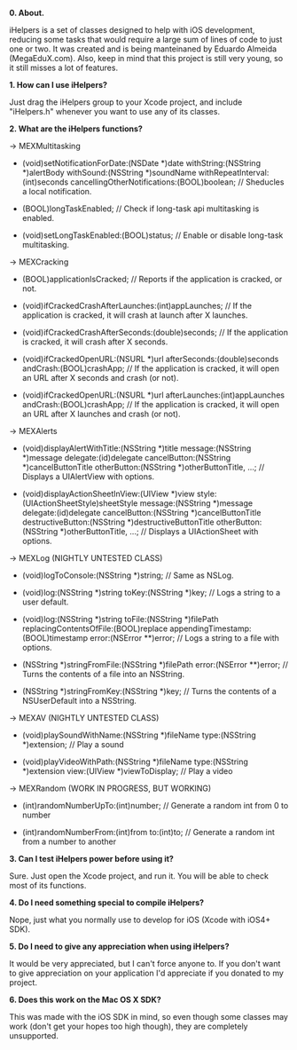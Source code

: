 **0. About.**

iHelpers is a set of classes designed to help with iOS development, reducing some tasks that would require a large sum of lines of code to just one or two. It was created and is being manteinaned by Eduardo Almeida (MegaEduX.com). Also, keep in mind that this project is still very young, so it still misses a lot of features.

**1. How can I use iHelpers?**

Just drag the iHelpers group to your Xcode project, and include "iHelpers.h" whenever you want to use any of its classes.

**2. What are the iHelpers functions?**


-> MEXMultitasking

- (void)setNotificationForDate:(NSDate *)date withString:(NSString *)alertBody withSound:(NSString *)soundName withRepeatInterval:(int)seconds 
cancellingOtherNotifications:(BOOL)boolean; // Sheducles a local notification.

- (BOOL)longTaskEnabled; // Check if long-task api multitasking is enabled.

- (void)setLongTaskEnabled:(BOOL)status; // Enable or disable long-task multitasking.


-> MEXCracking

+ (BOOL)applicationIsCracked; // Reports if the application is cracked, or not.

- (void)ifCrackedCrashAfterLaunches:(int)appLaunches; // If the application is cracked, it will crash at launch after X launches.

- (void)ifCrackedCrashAfterSeconds:(double)seconds; // If the application is cracked, it will crash after X seconds.

- (void)ifCrackedOpenURL:(NSURL *)url afterSeconds:(double)seconds andCrash:(BOOL)crashApp; // If the application is cracked, it will open an URL after X seconds and crash (or not).

- (void)ifCrackedOpenURL:(NSURL *)url afterLaunches:(int)appLaunches andCrash:(BOOL)crashApp; // If the application is cracked, it will open an URL after X launches and crash (or not).


-> MEXAlerts

- (void)displayAlertWithTitle:(NSString *)title message:(NSString *)message delegate:(id)delegate cancelButton:(NSString *)cancelButtonTitle otherButton:(NSString *)otherButtonTitle, ...; // Displays a UIAlertView with options.

- (void)displayActionSheetInView:(UIView *)view style:(UIActionSheetStyle)sheetStyle message:(NSString *)message delegate:(id)delegate cancelButton:(NSString *)cancelButtonTitle destructiveButton:(NSString *)destructiveButtonTitle otherButton:(NSString *)otherButtonTitle, ...; // Displays a UIActionSheet with options.


-> MEXLog (NIGHTLY UNTESTED CLASS)

- (void)logToConsole:(NSString *)string; // Same as NSLog.

- (void)log:(NSString *)string toKey:(NSString *)key; // Logs a string to a user default.

- (void)log:(NSString *)string toFile:(NSString *)filePath replacingContentsOfFile:(BOOL)replace appendingTimestamp:(BOOL)timestamp error:(NSError 
**)error; // Logs a string to a file with options.

- (NSString *)stringFromFile:(NSString *)filePath error:(NSError **)error; // Turns the contents of a file into an NSString.

- (NSString *)stringFromKey:(NSString *)key; // Turns the contents of a NSUserDefault into a NSString.


-> MEXAV (NIGHTLY UNTESTED CLASS)

- (void)playSoundWithName:(NSString *)fileName type:(NSString *)extension; // Play a sound

- (void)playVideoWithPath:(NSString *)fileName type:(NSString *)extension view:(UIView *)viewToDisplay; // Play a video


-> MEXRandom (WORK IN PROGRESS, BUT WORKING)

+ (int)randomNumberUpTo:(int)number; // Generate a random int from 0 to number

+ (int)randomNumberFrom:(int)from to:(int)to; // Generate a random int from a number to another


**3. Can I test iHelpers power before using it?**

Sure. Just open the Xcode project, and run it. You will be able to check most of its functions.

**4. Do I need something special to compile iHelpers?**

Nope, just what you normally use to develop for iOS (Xcode with iOS4+ SDK).

**5. Do I need to give any appreciation when using iHelpers?**

It would be very appreciated, but I can't force anyone to. If you don't want to give appreciation on your application I'd appreciate if you donated to my project.

**6. Does this work on the Mac OS X SDK?**

This was made with the iOS SDK in mind, so even though some classes may work (don't get your hopes too high though), they are completely unsupported.
